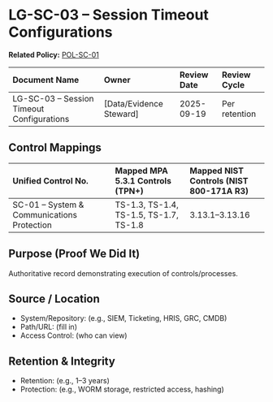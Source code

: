 # LG-SC-03 – Session Timeout Configurations

**Related Policy:** [POL-SC-01](../policies/POL-SC-01_*.md)

| Document Name | Owner | Review Date | Review Cycle |
| :---- | :---- | :---- | :---- |
| LG-SC-03 – Session Timeout Configurations | [Data/Evidence Steward] | 2025-09-19 | Per retention |

## Control Mappings
| Unified Control No. | Mapped MPA 5.3.1 Controls (TPN+) | Mapped NIST Controls (NIST 800-171A R3) |
| :---- | :---- | :---- |
| SC-01 – System & Communications Protection | TS-1.3, TS-1.4, TS-1.5, TS-1.7, TS-1.8 | 3.13.1–3.13.16 |

## Purpose (Proof We Did It)
Authoritative record demonstrating execution of controls/processes.

## Source / Location
- System/Repository: (e.g., SIEM, Ticketing, HRIS, GRC, CMDB)
- Path/URL: (fill in)
- Access Control: (who can view)

## Retention & Integrity
- Retention: (e.g., 1–3 years)
- Protection: (e.g., WORM storage, restricted access, hashing)
